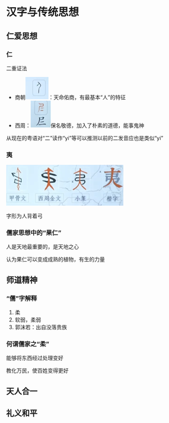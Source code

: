 # 汉字与传统思想

## 仁爱思想

### 仁

二重证法

- 商朝![仁](https://raw.githubusercontent.com/dcldyhb/Freshman-Notes-Image-Host/main/202506051807708.png)：天命佑商，有最基本“人”的特征
- 西周：![yi](https://raw.githubusercontent.com/dcldyhb/Freshman-Notes-Image-Host/main/202506051810196.png)保名敬德，加入了朴素的道德，能事鬼神

从现在的粤语对“二”读作“yi”等可以推测以前的二发音应也是类似“yi”

### 夷

![夷](https://raw.githubusercontent.com/dcldyhb/Freshman-Notes-Image-Host/main/202506051821424.png)

字形为人背着弓

### 儒家思想中的“果仁”

人是天地最重要的，是天地之心

认为果仁可以变成成熟的植物，有生的力量

## 师道精神

### “儒”字解释

1. 柔
2. 软弱，柔弱
3. 郭沫若：出自没落贵族

### 何谓儒家之“柔”

能够将东西经过处理变好

教化万民，使百姓变得更好

## 天人合一

## 礼义和平
